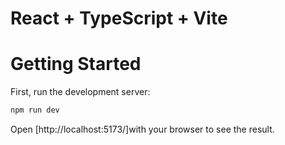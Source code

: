 # React + TypeScript + Vite

# Getting Started

First, run the development server:

```bash
npm run dev

```

Open [http://localhost:5173/]with your browser to see the result.
